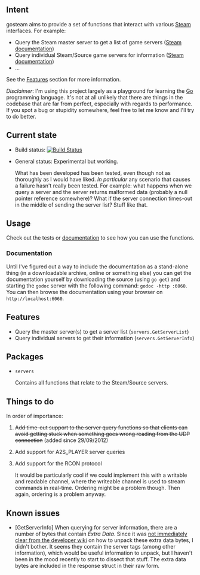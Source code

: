 ## Intent

gosteam aims to provide a set of functions that interact with various [Steam](http://store.steampowered.com/) interfaces. For example:

* Query the Steam master server to get a list of game servers ([Steam documentation](https://developer.valvesoftware.com/wiki/Master_Server_Query_Protocol))
* Query individual Steam/Source game servers for information ([Steam documentation](https://developer.valvesoftware.com/wiki/Server_Queries))
* ...

See the [Features](#features) section for more information.

*Disclaimer*: I'm using this project largely as a playground for learning the [Go](http://golang.org) programming language. It's not at all unlikely that there are things in the codebase that are far from perfect, especially with regards to performance. If you spot a bug or stupidity somewhere, feel free to let me know and I'll try to do better.

## Current state

*   Build status: [![Build Status](https://secure.travis-ci.org/tmbrggmn/gosteam.png)](http://travis-ci.org/tmbrggmn/gosteam)

*   General status: Experimental but working.

    What has been developed has been tested, even though not as thoroughly as I would have liked. *In particular* any scenario that causes a failure hasn't really been tested. For example: what happens when we query a server and the server returns malformed data (probably a null pointer reference somewhere)? What if the server connection times-out in the middle of sending the server list? Stuff like that.

## Usage

Check out the tests or [documentation](#documentation) to see how you can use the functions.

### Documentation

Until I've figured out a way to include the documentation as a stand-alone thing (in a downloadable archive, online or something else) you can get the documentation yourself by downloading the source (using `go get`) and starting the `godoc` server with the following command: `godoc -http :6060`. You can then browse the documentation using your browser on `http://localhost:6060`.

## Features

* Query the master server(s) to get a server list (`servers.GetServerList`)
* Query individual servers to get their information (`servers.GetServerInfo`)

## Packages

*   `servers`

    Contains all functions that relate to the Steam/Source servers.

## Things to do

In order of importance:

1.  ~~Add time-out support to the server query functions so that clients can avoid getting stuck when something goes wrong reading from the UDP connection~~ (added since 29/09/2012)

2.  Add support for A2S_PLAYER server queries

3.  Add support for the RCON protocol
    
	It would be particularly cool if we could implement this with a writable and readable channel, where the writeable channel is used to stream commands in real-time. Ordering might be a problem though. Then again, ordering is a problem anyway.

## Known issues

* [GetServerInfo] When querying for server information, there are a number of bytes that contain *Extra Data*. Since it was [not immediately clear from the developer wiki](https://developer.valvesoftware.com/wiki/Talk:Server_Queries#S2A_INFO2_responses_don.27t_match_the_protocol) on how to unpack these extra data bytes, I didn't bother. It seems they contain the server tags (among other information), which would be useful information to unpack, but I haven't been in the mood recently to start to dissect that stuff. The extra data bytes are included in the response struct in their raw form.

